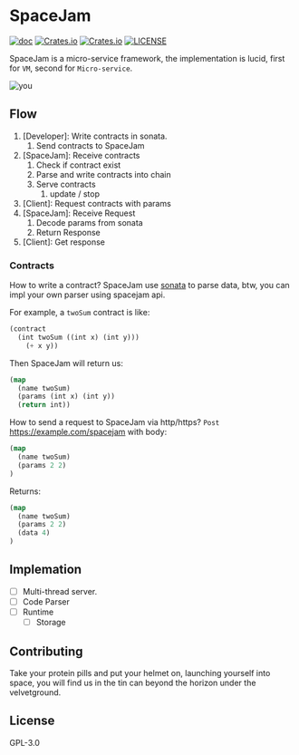 # SpaceJam
[![doc](https://img.shields.io/badge/0.1.0-docs-green.svg)](https://docs.rs/spacejam/)
[![Crates.io](https://img.shields.io/crates/v/spacejam.svg)](https://crates.io/crates/spacejam)
[![Crates.io](https://img.shields.io/crates/d/spacejam.svg)](https://crates.io/crates/spacejam)
[![LICENSE](https://img.shields.io/crates/l/spacejam.svg)](https://choosealicense.com/licenses/mit/)

SpaceJam is a micro-service framework, the implementation is lucid, first for `VM`, second for `Micro-service`.

![you][you]

## Flow

1. [Developer]: Write contracts in sonata.
   1. Send contracts to SpaceJam
2. [SpaceJam]: Receive contracts
   1. Check if contract exist
   2. Parse and write contracts into chain
   3. Serve contracts
	  1. update / stop
3. [Client]: Request contracts with params
4. [SpaceJam]: Receive Request
   1. Decode params from sonata
   2. Return Response
5. [Client]: Get response

### Contracts

How to write a contract? SpaceJam use [sonata](https://github.com/sonata) to parse data, btw, you can impl your own parser using spacejam api.

For example, a `twoSum` contract is like:

```lisp
(contract 
  (int twoSum ((int x) (int y)))
    (+ x y))
```

Then SpaceJam will return us:

```lisp
(map
  (name twoSum)
  (params (int x) (int y))
  (return int))
```

How to send a request to SpaceJam via http/https? `Post` https://example.com/spacejam with body:

```lisp
(map 
  (name twoSum)
  (params 2 2)
)
```

Returns:

```lisp
(map 
  (name twoSum)
  (params 2 2)
  (data 4)
)
```

## Implemation

+ [ ] Multi-thread server.
+ [ ] Code Parser
+ [ ] Runtime
  + [ ] Storage

## Contributing
Take your protein pills and put your helmet on, launching yourself into space, you will find us in the tin can beyond the horizon under the velvetground.

## License
GPL-3.0

[you]: https://laughingsquid.com/wp-content/uploads/2018/02/starman-tesla-in-space-towards-mars.gif?w=640
